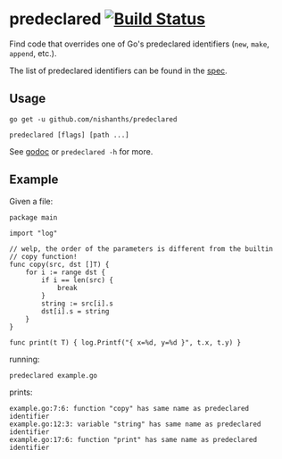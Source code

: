 # predeclared [![Build Status](https://travis-ci.org/nishanths/predeclared.svg?branch=master)](https://travis-ci.org/nishanths/predeclared)

Find code that overrides one of Go's predeclared identifiers (`new`, `make`, `append`, etc.).

The list of predeclared identifiers can be found in the [spec](https://golang.org/ref/spec#Predeclared_identifiers).

## Usage

```
go get -u github.com/nishanths/predeclared

predeclared [flags] [path ...]
```

See [godoc](https://godoc.org/github.com/nishanths/predeclared) or `predeclared -h` for more.

## Example

Given a file:

```
package main

import "log"

// welp, the order of the parameters is different from the builtin
// copy function!
func copy(src, dst []T) {
	for i := range dst {
		if i == len(src) {
			break
		}
		string := src[i].s
		dst[i].s = string
	}
}

func print(t T) { log.Printf("{ x=%d, y=%d }", t.x, t.y) }
```

running:

```
predeclared example.go
```

prints:

```
example.go:7:6: function "copy" has same name as predeclared identifier
example.go:12:3: variable "string" has same name as predeclared identifier
example.go:17:6: function "print" has same name as predeclared identifier
```
